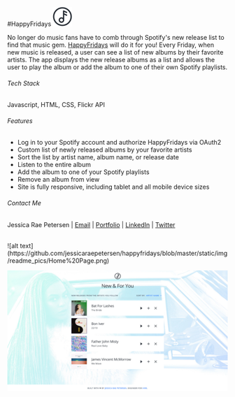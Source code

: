 #HappyFridays ![alt text](https://github.com/jessicaraepetersen/happyfridays/blob/master/static/img/logo/happy-fridays-icon.png "Happy Fridays Logo") 

No longer do music fans have to comb through Spotify's new release list to find that music gem. [HappyFridays](https://www.happyfridays.co) will do it for you! Every Friday, when new music is released, a user can see a list of new albums by their favorite artists. The app displays the new release albums as a list and allows the user to play the album or add the album to one of their own Spotify playlists.

###### Tech Stack
Javascript, HTML, CSS, Flickr API

###### Features
* Log in to your Spotify account and authorize HappyFridays via OAuth2
* Custom list of newly released albums by your favorite artists
* Sort the list by artist name, album name, or release date
* Listen to the entire album
* Add the album to one of your Spotify playlists
* Remove an album from view
* Site is fully responsive, including tablet and all mobile device sizes

###### Contact Me
Jessica Rae Petersen | [Email](mailto:jessicaraepetersen@gmail.com) | [Portfolio](http://jessicaraepetersen.com/) | [LinkedIn](https://www.linkedin.com/in/jessicaraepetersen) | [Twitter](https://twitter.com/jessraepetersen)

<br />
![alt text](https://github.com/jessicaraepetersen/happyfridays/blob/master/static/img/readme_pics/Home%20Page.png) 

![alt text](https://github.com/jessicaraepetersen/happyfridays/blob/master/static/img/readme_pics/custom_list.png)


